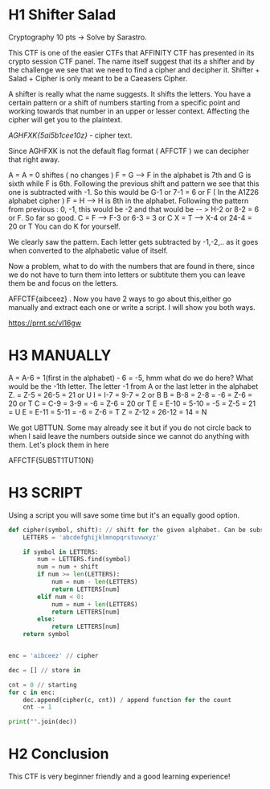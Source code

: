 # H1 Shifter Salad 
Cryptography 10 pts -> Solve by Sarastro.

This CTF is one of the easier CTFs that AFFINITY CTF has presented in its crypto session CTF panel. The name itself suggest that its a shifter and by the challenge we see that we need to find a cipher and decipher it. 
Shifter + Salad + Cipher is only meant to be a Caeasers Cipher. 

A shifter is really what the name suggests. It shifts the letters. You have a certain pattern or a shift of numbers starting from a specific point and working towards that number in an upper or lesser context. Affecting the cipher will 
get you to the plaintext. 

*AGHFXK{5ai5b1cee10z}* - cipher text. 

Since AGHFXK is not the default flag format ( AFFCTF ) we can decipher that right away.

A = A = 0 shiftes ( no changes )
F = G --> F in the alphabet is 7th and G is sixth while F is 6th. Following the previous shift and pattern we see that this one is subtracted with -1. So this would be G-1 or 7-1 = 6 or F ( In the A1Z26 alphabet cipher )
F = H --> H is 8th in the alphabet. Following the pattern from previous : 0, -1, this would be -2 and that would be -- > H-2 or 8-2 = 6 or F. 
So far so good.
C = F --> F-3 or 6-3 = 3 or C
X = T --> X-4 or 24-4 = 20  or T
You can do K for yourself.

We clearly saw the pattern. Each letter gets subtracted by -1,-2,.. as it goes when converted to the alphabetic value of itself. 

Now a problem, what to do with the numbers that are found in there, since we do not have to turn them into letters or subtitute them you can leave them be and focus on the letters.

AFFCTF{aibceez} . Now you have 2 ways to go about this,either go manually and extract each one or write a script. I will show you both ways.

https://prnt.sc/vl16gw

# H3 MANUALLY

A = A-6 = 1(first in the alphabet) - 6 = -5, hmm what do we do here? What would be the -1th letter. The letter -1 from A or the last letter in the alphabet Z. = Z-5 = 26-5 = 21 or U
I = I-7 = 9-7 = 2 or B
B = B-8 = 2-8 = -6 = Z-6 = 20 or T
C = C-9 = 3-9 = -6 = Z-6 = 20 or T
E = E-10 = 5-10 = -5 = Z-5 = 21 = U
E = E-11 = 5-11 = -6 = Z-6 = T
Z = Z-12 = 26-12 = 14 = N

We got UBTTUN. Some may already see it but if you do not circle back to when I said leave the numbers outside since we cannot do anything with them. Let's plock them in here

AFFCTF{5UB5T1TUT10N}

# H3 SCRIPT

Using a script you will save some time but it's an equally good option.

```python
def cipher(symbol, shift): // shift for the given alphabet. Can be substituted
    LETTERS = 'abcdefghijklmnopqrstuvwxyz'

    if symbol in LETTERS:
        num = LETTERS.find(symbol)
        num = num + shift
        if num >= len(LETTERS):
            num = num - len(LETTERS)
            return LETTERS[num]
        elif num < 0:
            num = num + len(LETTERS)
            return LETTERS[num]
        else:
            return LETTERS[num]
    return symbol


enc = 'aibceez' // cipher 

dec = [] // store in

cnt = 0 // starting 
for c in enc:
    dec.append(cipher(c, cnt)) / append function for the count
    cnt -= 1

print("".join(dec))
```

# H2 Conclusion

This CTF is very beginner friendly and a good learning experience!
